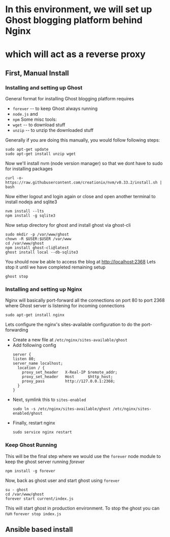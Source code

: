 # In this environment, we will set up Ghost blogging platform behind Nginx
# which will act as a reverse proxy

## First, Manual Install

### Installing and setting up Ghost

General format for installing Ghost blogging platform requires
- `forever` -- to keep Ghost always running
- `node.js` and
- `npm`
Some misc tools:
- `wget` -- to download stuff
- `unzip` -- to unzip the downloaded stuff

Generally if you are doing this manually, you would follow following steps:

``` shell
sudo apt-get update
sudo apt-get install unzip wget
```

Now we'll install nvm (node version manager) so that we dont have to
sudo for installing packages

``` shell
curl -o- https://raw.githubusercontent.com/creationix/nvm/v0.33.2/install.sh | bash
```
Now either logout and login again or close and open another terminal to install nodejs
and sqlite3

``` shell
nvm install --lts
npm install -g sqlite3
```

Now setup directory for ghost and install ghost via ghost-cli

``` shell
sudo mkdir -p /var/www/ghost
chown -R $USER:$USER /var/www
cd /var/www/ghost
npm install ghost-cli@latest
ghost install local --db-sqlite3
```

You should now be able to access the blog at [http://localhost:2368](http://localhost:2368)
Lets stop it until we have completed remaining setup

``` shell
ghost stop
```

### Installing and setting up Nginx

Nginx will basically port-forward all the connections on port 80 to port 2368
where Ghost server is listening for incoming connections

``` shell
sudo apt-get install nginx
```
Lets configure the nginx's sites-available configuration to do the port-forwarding
- Create a new file at `/etc/nginx/sites-available/ghost`
- Add following config
  ``` nginx
  server {
  listen 80;
  server_name localhost;
    location / {
      proxy_set_header   X-Real-IP $remote_addr;
      proxy_set_header   Host      $http_host;
      proxy_pass         http://127.0.0.1:2368;
    }
  }
  ```
- Next, symlink this to `sites-enabled`
  ```shell
  sudo ln -s /etc/nginx/sites-available/ghost /etc/nginx/sites-enabled/ghost
  ```
- Finally, restart nginx
  ```shell
  sudo service nginx restart
  ```

### Keep Ghost Running
This will be the final step where we would use the `forever` node module
to keep the ghost server running *forever*

``` shell
npm install -g forever
```
Now, back as ghost user and start ghost using `forever`

``` shell
su - ghost
cd /var/www/ghost
forever start current/index.js
```
This will start ghost in production environment. To stop the ghost
you can run `forever stop index.js`


## Ansible based install
